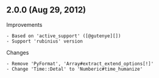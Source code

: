 ## 2.0.0 (Aug 29, 2012)

Improvements

	- Based on 'active_support' ([@gutenye][])
	- Support 'rubinius' version

Changes

	- Remove 'PyFormat', 'Array#extract_extend_options[!]'
	- Change 'Time::Detal' to 'Numberic#time_humanize'


<!--- The following link definition list is generated by PimpMyChangelog --->
[@gutenye]: https://github.com/gutenye
